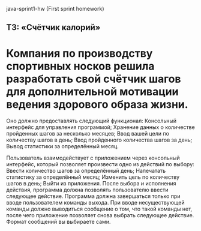 java-sprint1-hw (First sprint homework)  
## ТЗ: «Счётчик калорий»
# Компания по производству спортивных носков решила разработать свой счётчик шагов для дополнительной мотивации ведения здорового образа жизни.
Оно должно предоставлять следующий функционал:
Консольный интерфейс для управления программой;
Хранение данных о количестве пройденных шагов за несколько месяцев;
Ввод вашей цели по количеству шагов в день;
Ввод пройденного количества шагов за день;
Вывод статистики за определённый месяц.

Пользователь взаимодействует с приложением через консольный интерфейс, который позволяет произвести одно из действий по выбору:
Ввести количество шагов за определённый день;
Напечатать статистику за определённый месяц;
Изменить цель по количеству шагов в день;
Выйти из приложения.
После выбора и исполнения действия, программа должна позволять пользователю ввести следующее действие. Программа должна завершаться только при вводе пользователем команды выхода. При вводе несуществующей команды должно выводиться сообщение о том, что такой команды нет, после чего приложение позволяет снова выбрать следующее действие. Формат сообщений вы выбираете сами.
